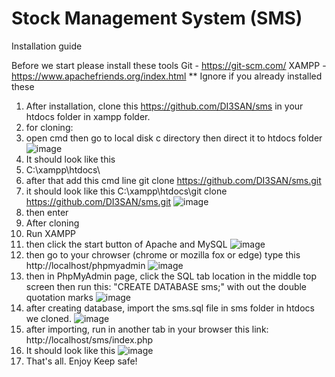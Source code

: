 # Stock Management System (SMS)

Installation guide

Before we start please install these tools
Git - https://git-scm.com/
XAMPP - https://www.apachefriends.org/index.html
** Ignore if you already installed these

1. After installation, clone this https://github.com/DI3SAN/sms in your htdocs folder in xampp folder.
2. for cloning:
3. open cmd then go to local disk c directory then direct it to htdocs folder
![image](https://user-images.githubusercontent.com/23739496/136080453-5fee6b92-5ca4-4cc1-b5f8-7a35a64f994f.png)
4. It should look like this
5. C:\xampp\htdocs\
6. after that add this cmd line git clone https://github.com/DI3SAN/sms.git
7. it should look like this C:\xampp\htdocs\git clone https://github.com/DI3SAN/sms.git 
![image](https://user-images.githubusercontent.com/23739496/136080488-88ceea20-0854-46d8-ad81-08f2f3625196.png)
8. then enter
9. After cloning
10. Run XAMPP
11. then click the start button of Apache and MySQL
![image](https://user-images.githubusercontent.com/23739496/136080546-9bf4945c-6c86-41b9-b639-e68663aadbdb.png)
12. then go to your chrowser (chrome or mozilla fox or edge) type this http://localhost/phpmyadmin
![image](https://user-images.githubusercontent.com/23739496/136080651-b0faa5c0-1462-4e46-ba91-04d04078a771.png)
13. then in PhpMyAdmin page, click the SQL tab location in the middle top screen then run this: "CREATE DATABASE sms;" with out the double quotation marks
![image](https://user-images.githubusercontent.com/23739496/136080816-a1c59a78-ba68-433c-8b39-f050d36b9e40.png)
14. after creating database, import the sms.sql file in sms folder in htdocs we cloned. 
![image](https://user-images.githubusercontent.com/23739496/136080055-3bc926b2-649a-46a1-94fd-11e24c16678f.png)
15. after importing, run in another tab in your browser this link: http://localhost/sms/index.php
16. It should look like this
![image](https://user-images.githubusercontent.com/23739496/136081162-ed6ca3c3-12f3-46ca-8069-a540fce39b65.png)
17. That's all. Enjoy Keep safe!
